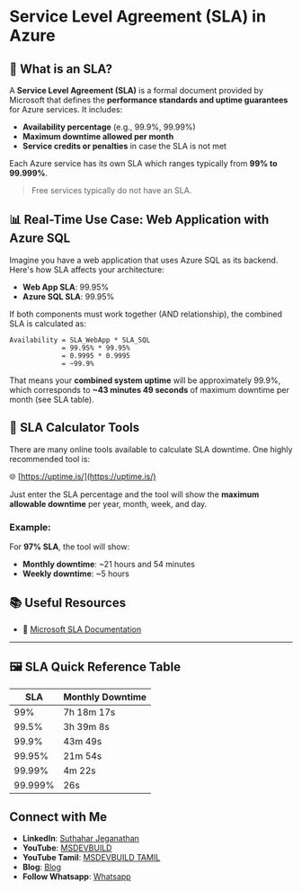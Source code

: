 # Service Level Agreement (SLA) in Azure

## 📝 What is an SLA?

A **Service Level Agreement (SLA)** is a formal document provided by Microsoft that defines the **performance standards and uptime guarantees** for Azure services. It includes:

* **Availability percentage** (e.g., 99.9%, 99.99%)
* **Maximum downtime allowed per month**
* **Service credits or penalties** in case the SLA is not met

Each Azure service has its own SLA which ranges typically from **99% to 99.999%**.

> Free services typically do not have an SLA.

## 📊 Real-Time Use Case: Web Application with Azure SQL

Imagine you have a web application that uses Azure SQL as its backend. Here's how SLA affects your architecture:

* **Web App SLA**: 99.95%
* **Azure SQL SLA**: 99.95%

If both components must work together (AND relationship), the combined SLA is calculated as:

```
Availability = SLA_WebApp * SLA_SQL
             = 99.95% * 99.95%
             = 0.9995 * 0.9995
             = ~99.9%
```

That means your **combined system uptime** will be approximately 99.9%, which corresponds to **\~43 minutes 49 seconds** of maximum downtime per month (see SLA table).

## 🔧 SLA Calculator Tools

There are many online tools available to calculate SLA downtime. One highly recommended tool is:

🌐 [https://uptime.is/](https://uptime.is/)

Just enter the SLA percentage and the tool will show the **maximum allowable downtime** per year, month, week, and day.

### Example:

For **97% SLA**, the tool will show:

* **Monthly downtime**: \~21 hours and 54 minutes
* **Weekly downtime**: \~5 hours

## 📚 Useful Resources

* 📘 [Microsoft SLA Documentation](https://www.microsoft.com/licensing/docs/view/Service-Level-Agreements-SLA-for-Online-Services?lang=1)

---

## 🖼️ SLA Quick Reference Table

| SLA     | Monthly Downtime |
| ------- | ---------------- |
| 99%     | 7h 18m 17s       |
| 99.5%   | 3h 39m 8s        |
| 99.9%   | 43m 49s          |
| 99.95%  | 21m 54s          |
| 99.99%  | 4m 22s           |
| 99.999% | 26s              |

 ## Connect with Me
- **LinkedIn**: [Suthahar Jeganathan](https://www.linkedin.com/in/jssuthahar/)
- **YouTube**: [MSDEVBUILD](https://www.youtube.com/@MSDEVBUILD)
- **YouTube Tamil**: [MSDEVBUILD TAMIL](https://www.youtube.com/@MSDEVBUILDTamil)
- **Blog**: [Blog](https://www.msdevbuild.com/)
- **Follow Whatsapp**: [Whatsapp](https://www.whatsapp.com/channel/0029Va5j2rHEFeXcTlUhQB0J)
